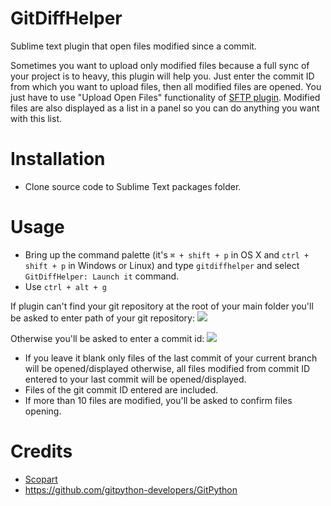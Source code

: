 GitDiffHelper
=============

Sublime text plugin that open files modified since a commit.

Sometimes you want to upload only modified files because a full sync of your project is to heavy, this plugin will help you. Just enter the commit ID from which you want to upload files, then all modified files are opened. You just have to use "Upload Open Files" functionality of [SFTP plugin](http://wbond.net/sublime_packages/sftp).
Modified files are also displayed as a list in a panel so you can do anything you want with this list.

Installation
============

- Clone source code to Sublime Text packages folder.

Usage
=====

- Bring up the command palette (it's `⌘ + shift + p`  in OS X and `ctrl + shift + p` in Windows or Linux) and type `gitdiffhelper` and select `GitDiffHelper: Launch it` command.
- Use `ctrl + alt + g`

If plugin can't find your git repository at the root of your main folder you'll be asked to enter path of your git repository:
![](https://lh6.googleusercontent.com/-9LhNHscWaXE/U8eMWIROUOI/AAAAAAAACAM/_JK-g8M1cuo/w686-h45-no/gdh_readme_1.png)

Otherwise you'll be asked to enter a commit id:
![](https://lh6.googleusercontent.com/-ZiL65VpPOBo/U8eNoTUp3YI/AAAAAAAACAg/4UEwa8wOwUE/w394-h30-no/gdh_readme_2.png)

- If you leave it blank only files of the last commit of your current branch will be opened/displayed otherwise, all files modified from commit ID entered to your last commit will be opened/displayed.
- Files of the git commit ID entered are included.
- If more than 10 files are modified, you'll be asked to confirm files opening.

Credits
=======

* [Scopart](http://www.scopart.fr)
* https://github.com/gitpython-developers/GitPython